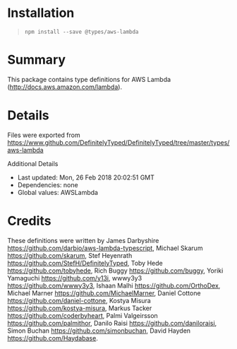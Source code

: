 # Installation
> `npm install --save @types/aws-lambda`

# Summary
This package contains type definitions for AWS Lambda (http://docs.aws.amazon.com/lambda).

# Details
Files were exported from https://www.github.com/DefinitelyTyped/DefinitelyTyped/tree/master/types/aws-lambda

Additional Details
 * Last updated: Mon, 26 Feb 2018 20:02:51 GMT
 * Dependencies: none
 * Global values: AWSLambda

# Credits
These definitions were written by James Darbyshire <https://github.com/darbio/aws-lambda-typescript>, Michael Skarum <https://github.com/skarum>, Stef Heyenrath <https://github.com/StefH/DefinitelyTyped>, Toby Hede <https://github.com/tobyhede>, Rich Buggy <https://github.com/buggy>, Yoriki Yamaguchi <https://github.com/y13i>, wwwy3y3 <https://github.com/wwwy3y3>, Ishaan Malhi <https://github.com/OrthoDex>, Michael Marner <https://github.com/MichaelMarner>, Daniel Cottone <https://github.com/daniel-cottone>, Kostya Misura <https://github.com/kostya-misura>, Markus Tacker <https://github.com/coderbyheart>, Palmi Valgeirsson <https://github.com/palmithor>, Danilo Raisi <https://github.com/daniloraisi>, Simon Buchan <https://github.com/simonbuchan>, David Hayden <https://github.com/Haydabase>.
